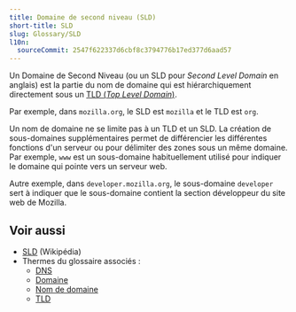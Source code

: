 ```yaml
---
title: Domaine de second niveau (SLD)
short-title: SLD
slug: Glossary/SLD
l10n:
  sourceCommit: 2547f622337d6cbf8c3794776b17ed377d6aad57
---
```


Un Domaine de Second Niveau (ou un SLD pour <i lang="en">Second Level Domain</i> en anglais) est la partie du nom de domaine qui est hiérarchiquement directement sous un [TLD (<i lang="en">Top Level Domain</i>)](/fr/docs/Glossary/TLD).

Par exemple, dans `mozilla.org`, le SLD est `mozilla` et le TLD est `org`.

Un nom de domaine ne se limite pas à un TLD et un SLD. La création de sous-domaines supplémentaires permet de différencier les différentes fonctions d'un serveur ou pour délimiter des zones sous un même domaine. Par exemple, `www` est un sous-domaine habituellement utilisé pour indiquer le domaine qui pointe vers un serveur web.

Autre exemple, dans `developer.mozilla.org`, le sous-domaine `developer` sert à indiquer que le sous-domaine contient la section développeur du site web de Mozilla.

## Voir aussi

- [SLD](https://fr.wikipedia.org/wiki/Domaine_de_deuxième_niveau) (Wikipédia)
- Thermes du glossaire associés&nbsp;:
  - [DNS](/fr/docs/Glossary/DNS)
  - [Domaine](/fr/docs/Glossary/Domain)
  - [Nom de domaine](/fr/docs/Glossary/Domain_name)
  - [TLD](/fr/docs/Glossary/TLD)
